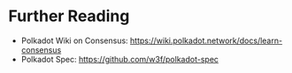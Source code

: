 # Further Reading

- Polkadot Wiki on Consensus: <https://wiki.polkadot.network/docs/learn-consensus>
- Polkadot Spec: <https://github.com/w3f/polkadot-spec>
